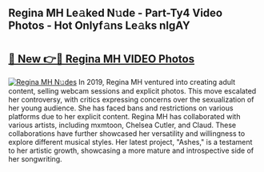 ## Regina MH Le𝚊ked N𝚞de - Part-Ty4 Video Photos - Hot Onlyf𝚊ns Le𝚊ks nlgAY

# <h2><a href="http://ac25309.deff.icu/?id=Regina+MH">🔗 New 👉🔴 Regina MH VIDEO Photos</a></h2>

[![Regina MH N𝚞des](https://i.imgur.com/rIISA9y.gif)](http://ac25309.deff.icu/?id=Regina+MH)
In 2019, Regina MH ventured into creating adult content, selling webcam sessions and explicit photos. This move escalated her controversy, with critics expressing concerns over the sexualization of her young audience. She has faced bans and restrictions on various platforms due to her explicit content. Regina MH has collaborated with various artists, including mxmtoon, Chelsea Cutler, and Claud. These collaborations have further showcased her versatility and willingness to explore different musical styles. Her latest project, "Ashes," is a testament to her artistic growth, showcasing a more mature and introspective side of her songwriting.
